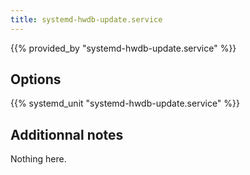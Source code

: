 ```yaml
---
title: systemd-hwdb-update.service
---
```


{{% provided_by "systemd-hwdb-update.service" %}}

## Options

{{% systemd_unit "systemd-hwdb-update.service" %}}

## Additionnal notes

Nothing here.
